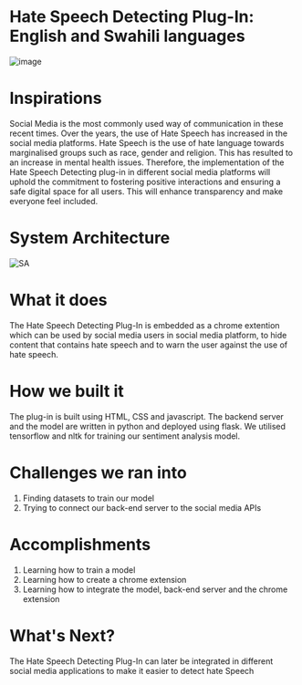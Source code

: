 # Hate Speech Detecting Plug-In: English and Swahili languages
![image](https://github.com/user-attachments/assets/a3370acf-c70b-431c-b80d-06a397cd7e42)
# Inspirations
Social Media is the most commonly used way of communication in these recent times. Over the years,  the use of Hate Speech has increased in the social media platforms. Hate Speech is the use of hate language towards marginalised groups such as race, gender and religion. This has resulted to an increase in mental health issues. Therefore, the implementation of the Hate Speech Detecting plug-in in different social media platforms will uphold the commitment to fostering positive interactions and ensuring a safe digital space for all users. This will enhance transparency and make everyone feel included.
# System Architecture
![SA](https://github.com/user-attachments/assets/723795d4-cccd-435b-b12f-62ad6abbccdd)

# What it does
The Hate Speech Detecting Plug-In is embedded as a chrome extention which can be used by social media users in social media platform, to hide content that contains hate speech and to warn the user against the use of hate speech.
# How we built it
The plug-in is built using HTML, CSS and javascript. The backend server and the model are written in python and deployed using flask. We utilised tensorflow and nltk for training our sentiment analysis model.
# Challenges we ran into
1. Finding datasets to train our model
2. Trying to connect our back-end server to the social media APIs
# Accomplishments
1. Learning how to train a model
2. Learning how to create a chrome extension
3. Learning how to integrate the model, back-end server and the chrome extension
# What's Next?
The Hate Speech Detecting Plug-In can later be integrated in different social media applications to make it easier to detect hate Speech

